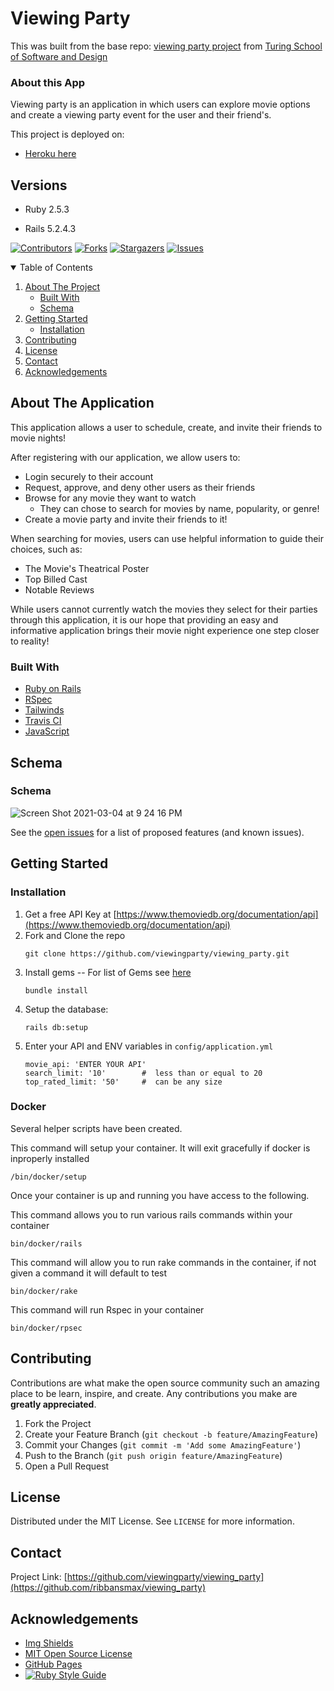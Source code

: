# Viewing Party

This was built from the base repo: [viewing party project](https://backend.turing.io/module3/projects/viewing_party) from [Turing School of Software and Design](https://turing.io)

### About this App

Viewing party is an application in which users can explore movie options and create a viewing party event for the user and their friend's. 

This project is deployed on:

- [Heroku here](https://viewingfiesta.herokuapp.com)

<!-- [AWS here](https://www.example.com) -->

## Versions

- Ruby 2.5.3

- Rails 5.2.4.3

[![Contributors][contributors-shield]][contributors-url]
[![Forks][forks-shield]][forks-url]
[![Stargazers][stars-shield]][stars-url]
[![Issues][issues-shield]][issues-url]


<!-- TABLE OF CONTENTS -->
<details open="open">
  <summary>Table of Contents</summary>
  <ol>
    <li>
      <a href="#about-the-project">About The Project</a>
      <ul>
        <li><a href="#built-with">Built With</a></li>
        <li><a href="#schema">Schema</a></li>
      </ul>
    </li>
    <li>
      <a href="#getting-started">Getting Started</a>
      <ul>
        <li><a href="#installation">Installation</a></li>
      </ul>
    </li>
    <li><a href="#contributing">Contributing</a></li>
    <li><a href="#license">License</a></li>
    <li><a href="#contact">Contact</a></li>
    <li><a href="#acknowledgements">Acknowledgements</a></li>
  </ol>
</details>



<!-- ABOUT THE PROJECT -->
## About The Application

This application allows a user to schedule, create, and invite their friends to movie nights!

After registering with our application, we allow users to:
* Login securely to their account
* Request, approve, and deny other users as their friends
* Browse for any movie they want to watch
   * They can chose to search for movies by name, popularity, or genre!
* Create a movie party and invite their friends to it!

When searching for movies, users can use helpful information to guide their choices, such as:
* The Movie's Theatrical Poster
* Top Billed Cast
* Notable Reviews

While users cannot currently watch the movies they select for their parties through this application, it is our hope that providing an easy and informative application brings their movie night experience one step closer to reality!

### Built With

* [Ruby on Rails](https://rubyonrails.org/)
* [RSpec](https://github.com/rspec/rspec-rails)
* [Tailwinds](https://tailwindcss.com)
* [Travis CI](https://travis-ci.com/)
* [JavaScript](https://www.javascript.com)


<!-- SCHEMA -->
## Schema

### Schema
![Screen Shot 2021-03-04 at 9 24 16 PM](https://user-images.githubusercontent.com/64919819/110067066-21913a00-7d30-11eb-8d2e-cfc26aa93a22.png)

See the [open issues](https://github.com/viewingparty/viewing_party/issues) for a list of proposed features (and known issues).



<!-- GETTING STARTED -->
## Getting Started

### Installation

1. Get a free API Key at [https://www.themoviedb.org/documentation/api](https://www.themoviedb.org/documentation/api)
2. Fork and Clone the repo
   ```
   git clone https://github.com/viewingparty/viewing_party.git
   ```
3. Install gems
     -- For list of Gems see [here](https://github.com/viewingparty/viewing_party/blob/main/Gemfile)
   ```
   bundle install
   ```
4. Setup the database: 
   ```
   rails db:setup
   ```
5. Enter your API and ENV variables in `config/application.yml`
   ```
   movie_api: 'ENTER YOUR API'
   search_limit: '10'        #  less than or equal to 20
   top_rated_limit: '50'     #  can be any size
   ```
   
 ### Docker
Several helper scripts have been created. 


This command will setup your container. It will exit gracefully if docker is inproperly installed
```
/bin/docker/setup
```

Once your container is up and running you have access to the following.

This command allows you to run various rails commands within your container
```
bin/docker/rails
```

This command will allow you to run rake commands in the container, if not given a command it will default to test
```
bin/docker/rake
```

This command will run Rspec in your container
```
bin/docker/rpsec
```

<!-- CONTRIBUTING -->
## Contributing

Contributions are what make the open source community such an amazing place to be learn, inspire, and create. Any contributions you make are **greatly appreciated**.

1. Fork the Project
2. Create your Feature Branch (`git checkout -b feature/AmazingFeature`)
3. Commit your Changes (`git commit -m 'Add some AmazingFeature'`)
4. Push to the Branch (`git push origin feature/AmazingFeature`)
5. Open a Pull Request



<!-- LICENSE -->
## License

Distributed under the MIT License. See `LICENSE` for more information.



<!-- CONTACT -->
## Contact

Project Link: [https://github.com/viewingparty/viewing_party](https://github.com/ribbansmax/viewing_party)



<!-- ACKNOWLEDGEMENTS -->
## Acknowledgements
* [Img Shields](https://shields.io)
* [MIT Open Source License](https://opensource.org/licenses/MIT)
* [GitHub Pages](https://pages.github.com)
* [![Ruby Style Guide](https://img.shields.io/badge/code_style-rubocop-brightgreen.svg)](https://github.com/rubocop-hq/rubocop)






<!-- MARKDOWN LINKS & IMAGES -->
<!-- https://www.markdownguide.org/basic-syntax/#reference-style-links -->
[contributors-shield]: https://img.shields.io/github/contributors/viewingparty/viewing_party.svg?style=for-the-badge
[contributors-url]: https://github.com/viewingparty/viewing_party/graphs/contributors
[forks-shield]: https://img.shields.io/github/forks/viewingparty/viewing_party.svg?style=for-the-badge
[forks-url]: https://github.com/viewingparty/viewing_party/network/members
[stars-shield]: https://img.shields.io/github/stars/viewingparty/viewing_party.svg?style=for-the-badge
[stars-url]: https://github.com/viewingparty/viewing_party/stargazers
[issues-shield]: https://img.shields.io/github/issues/viewingparty/viewing_party.svg?style=for-the-badge
[issues-url]: https://github.com/viewingparty/viewing_party/issues
[product-screenshot]: images/screenshot.png
